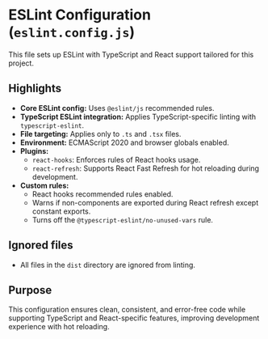 # ESLint Configuration (`eslint.config.js`)

This file sets up ESLint with TypeScript and React support tailored for this project.

## Highlights

- **Core ESLint config:** Uses `@eslint/js` recommended rules.
- **TypeScript ESLint integration:** Applies TypeScript-specific linting with `typescript-eslint`.
- **File targeting:** Applies only to `.ts` and `.tsx` files.
- **Environment:** ECMAScript 2020 and browser globals enabled.
- **Plugins:**
  - `react-hooks`: Enforces rules of React hooks usage.
  - `react-refresh`: Supports React Fast Refresh for hot reloading during development.
- **Custom rules:**
  - React hooks recommended rules enabled.
  - Warns if non-components are exported during React refresh except constant exports.
  - Turns off the `@typescript-eslint/no-unused-vars` rule.

## Ignored files

- All files in the `dist` directory are ignored from linting.

## Purpose

This configuration ensures clean, consistent, and error-free code while supporting TypeScript and React-specific features, improving development experience with hot reloading.

